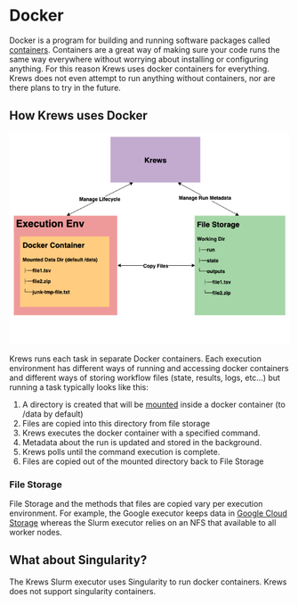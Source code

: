 # Docker

Docker is a program for building and running software packages called 
[containers](https://en.wikipedia.org/wiki/Container_(virtualization)). Containers are a great way of making sure your 
code runs the same way everywhere without worrying about installing or configuring anything. For this reason Krews 
uses docker containers for everything. Krews does not even attempt to run anything without containers, nor are there 
plans to try in the future.

## How Krews uses Docker

<div class="img-container">
    <img src="../img/krews_docker.png" />
</div>

Krews runs each task in separate Docker containers. Each execution environment has different ways of 
running and accessing docker containers and different ways of storing workflow files (state, results, logs, etc...)
but running a task typically looks like this:

1. A directory is created that will be [mounted](https://docs.docker.com/storage/volumes/) inside a docker container 
(to /data by default)
2. Files are copied into this directory from file storage
3. Krews executes the docker container with a specified command.
4. Metadata about the run is updated and stored in the background.
5. Krews polls until the command execution is complete.
6. Files are copied out of the mounted directory back to File Storage

### File Storage

File Storage and the methods that files are copied vary per execution environment. For example, the 
Google executor keeps data in [Google Cloud Storage](https://cloud.google.com/storage/) whereas the Slurm executor
relies on an NFS that available to all worker nodes.

## What about Singularity?

The Krews Slurm executor uses Singularity to run docker containers. Krews does not support singularity containers.